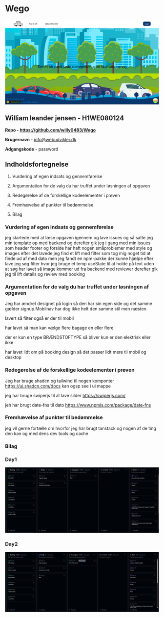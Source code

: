 # Wego

![forside image](./Frontend/public/forside.png)

## William leander jensen - H1WE080124

**Repo - <https://github.com/willy0483/Wego>**

**Brugernavn** - info@webudvikler.dk

**Adgangskode** - password

## Indholdsfortegnelse

1. Vurdering af egen indsats og gennemførelse

2. Argumentation for de valg du har truffet under løsningen af opgaven

3. Redegørelse af de forskellige kodeelementer i prøven

4. Fremhævelse af punkter til bedømmelse

5. Bilag

### Vurdering af egen indsats og gennemførelse

jeg startede med at læse opgaven igennem og lave issues og så satte jeg min template op med backend og derefter gik jeg i gang med min issues som header footer og forside har haft nogen småproblemer med style og images efter det lavede jeg find et lift med filter som tog mig noget tid at finde ud af med dato men jeg fandt en npm-pakke der kunne hjælpe efter lave jeg søg filter hvor jeg bruge et temp useState til at holde på text uden at søg har lavet så image kommer ud fra backend med reviewer derefter gik jeg til lift details og review med booking

### Argumentation for de valg du har truffet under løsningen af opgaven

Jeg har ændret designet på login så den har sin egen side og det samme gælder signup.Mobilnav har dog ikke helt den samme stil men næsten

lavert så filter også er der til mobil

har lavet så man kan vælge flere bagage en eller flere

der er kun en type BRÆNDSTOFTYPE så bliver kun er den elektrisk eller ikke

har lavet lidt om på booking design så det passer lidt mere til mobil og desktop

### Redegørelse af de forskellige kodeelementer i prøven

Jeg har bruge shadcn og tailwind til nogen komponter <https://ui.shadcn.com/docs> kan ogsp see i ui mappe

jeg har bruge swiperjs til at lave silder
<https://swiperjs.com/>

jeh har brugt date-fns til dato
<https://www.npmjs.com/package/date-fns>

### Fremhævelse af punkter til bedømmelse

jeg vil gerne fortælle om hvorfor jeg har brugt tanstack og nogen af de ting den kan og med dens dev tools og cache

### Bilag

### Day1

![day1](./Frontend/public/bilag/day1.png)

### Day2

![day2](./Frontend/public/bilag/day2.png)
